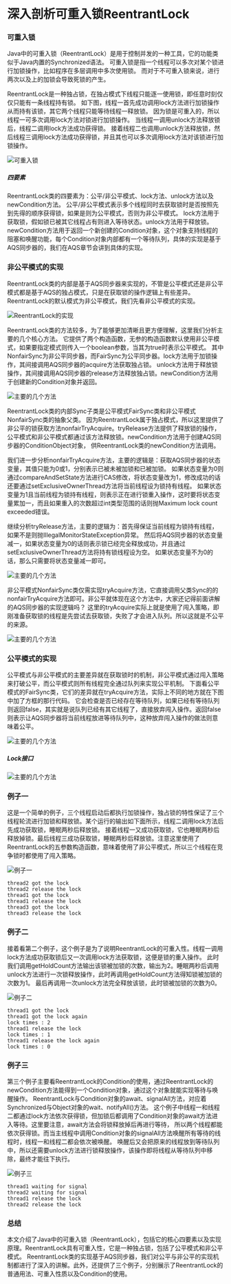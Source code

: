 # 深入剖析可重入锁ReentrantLock

### 可重入锁

Java中的可重入锁（ReentrantLock）是用于控制并发的一种工具，它的功能类似于Java内置的Synchronized语法。
可重入锁是指一个线程可以多次对某个锁进行加锁操作，比如程序在多层调用中多次使用锁。
而对于不可重入锁来说，进行两次以及上的加锁会导致死锁的产生。

ReentrantLock是一种独占锁，在独占模式下线程只能逐一使用锁，即任意时刻仅仅只能有一条线程持有锁。
如下图，线程一首先成功调用lock方法进行加锁操作从而持有该锁，其它两个线程只能等待线程一释放锁。
因为锁是可重入的，所以线程一可多次调用lock方法对锁进行加锁操作。
当线程一调用unlock方法释放锁后，线程二调用lock方法成功获得锁。
接着线程二也调用unlock方法释放锁，然后线程三调用lock方法成功获得锁，并且其也可以多次调用lock方法对该锁进行加锁操作。

![可重入锁](../image/c7/ReentrantLock-1.png)


##### 四要素

ReentrantLock类的四要素为：公平/非公平模式、lock方法、unlock方法以及newCondition方法。
公平/非公平模式表示多个线程同时去获取锁时是否按照先到先得的顺序获得锁，如果是则为公平模式，否则为非公平模式。
lock方法用于获取锁，假如锁已被其它线程占有则进入等待状态。unlock方法用于释放锁。
newCondition方法用于返回一个新创建的Condition对象，这个对象支持线程的阻塞和唤醒功能，每个Condition对象内部都有一个等待队列，具体的实现是基于AQS同步器的，我们在AQS章节会讲到具体的实现。

### 非公平模式的实现

ReentrantLock类的内部是基于AQS同步器来实现的，不管是公平模式还是非公平模式都是基于AQS的独占模式，只是在获取锁的操作逻辑上有些差异。
ReentrantLock的默认模式为非公平模式，我们先看非公平模式的实现。

![ReentrantLock的实现](../image/c7/ReentrantLock-2.png)

ReentrantLock类的方法较多，为了能够更加清晰且更方便理解，这里我们分析主要的几个核心方法。
它提供了两个构造函数，无参的构造函数默认使用非公平模式，如果要指定模式则传入一个boolean参数，当其为true时表示公平模式。
其中NonfairSync为非公平同步器，而FairSync为公平同步器。lock方法用于加锁操作，其间接调用AQS同步器的acquire方法获取独占锁。
unlock方法用于释放锁操作，其间接调用AQS同步器的release方法释放独占锁。newCondition方法用于创建新的Condition对象并返回。

![主要的几个方法](../image/c7/ReentrantLock-3.png)


ReentrantLock类的内部Sync子类是公平模式FairSync类和非公平模式NonfairSync类的抽象父类。
因为ReentrantLock属于独占模式，所以这里提供了非公平的锁获取方法nonfairTryAcquire。tryRelease方法提供了释放锁的操作，
公平模式和非公平模式都通过该方法释放锁。newCondition方法用于创建AQS同步器的ConditionObject对象，
供ReentrantLock类的newCondition方法调用。

我们进一步分析nonfairTryAcquire方法，主要的逻辑是：获取AQS同步器的状态变量，其值只能为0或1，分别表示已被未被加锁和已被加锁。
如果状态变量为0则通过compareAndSetState方法进行CAS修改，将状态变量改为1，修改成功的话还要通过setExclusiveOwnerThread方法将当前线程设为锁持有线程。
如果状态变量为1且当前线程为锁持有线程，则表示正在进行锁重入操作，这时要将状态变量累加一，而且如果重入的次数超过int类型范围的话则抛Maximum lock count exceeded错误。

继续分析tryRelease方法，主要的逻辑为：首先得保证当前线程为锁持有线程，如果不是则抛IllegalMonitorStateException异常。
然后将AQS同步器的状态变量减一，如果状态变量为0的话则表示锁已经完全释放成功，并且通过setExclusiveOwnerThread方法将持有锁线程设为空。
如果状态变量不为0的话，那么只需要将状态变量减一即可。

![主要的几个方法](../image/c7/ReentrantLock-4.png)

非公平模式NonfairSync类仅需实现tryAcquire方法，它直接调用父类Sync的的nonfairTryAcquire方法即可。非公平就体现在这个方法中，大家还记得前面讲解的AQS同步器的实现逻辑吗？
这里的tryAcquire实际上就是使用了闯入策略，即刚准备获取锁的线程是先尝试去获取锁，失败了才会进入队列。所以这就是不公平的来源。

![主要的几个方法](../image/c7/ReentrantLock-5.png)

### 公平模式的实现

公平模式与非公平模式的主要差异就在获取锁时的机制，非公平模式通过闯入策略来打破公平，而公平模式则所有线程完全通过队列来实现公平机制。
下面看公平模式的FairSync类，它们的差异就在tryAcquire方法，实际上不同的地方就在下图中加了方框的那行代码。
它会检查是否已经存在等待队列，如果已经有等待队列则返回false，其实就是说队列已经有其它线程了，直接放弃闯入操作。返回false则表示让AQS同步器将当前线程放进等待队列中，这种放弃闯入操作的做法则意味着公平。


![主要的几个方法](../image/c7/ReentrantLock-6.png)

##### Lock接口

![主要的几个方法](../image/c7/ReentrantLock-7.png)

### 例子一

这是一个简单的例子，三个线程启动后都执行加锁操作，独占锁的特性保证了三个线程轮流进行加锁和释放锁。某个运行的输出如下面所示，线程二调用lock方法后先成功获取锁，睡眠两秒后释放锁。
接着线程一又成功获取锁，它也睡眠两秒后释放掉锁。最后线程三成功获取锁，睡眠两秒后释放锁。注意这里使用了ReentrantLock的五参数构造函数，意味着使用了非公平模式，所以三个线程在竞争锁时都使用了闯入策略。

![例子一](../image/c7/ReentrantLock-8.png)

```code
thread2 got the lock
thread2 release the lock
thread1 got the lock
thread1 release the lock
thread3 got the lock
thread3 release the lock
```

### 例子二

接着看第二个例子，这个例子是为了说明ReentrantLock的可重入性。线程一调用lock方法成功获取锁后又一次调用lock方法获取锁，这便是锁的重入操作。
此时我们调用getHoldCount方法输出该锁被加锁的次数，输出为2。睡眠两秒后调用unlock方法进行一次锁释放操作，此时再调用getHoldCount方法得知锁被加锁的次数为1。
最后再调用一次unlock方法完全释放该锁，此时锁被加锁的次数为0。

![例子二](../image/c7/ReentrantLock-9.png)

```code
thread1 got the lock
thread1 got the lock again
lock times : 2
thread1 release the lock
lock times : 1
thread1 release the lock again
lock times : 0
```

### 例子三

第三个例子主要看ReentrantLock的Condition的使用，通过ReentrantLock的newCondition方法能得到一个Condition对象，通过这个对象就能实现等待与唤醒操作。
ReentrantLock与Condition对象的await、signalAll方法，对应着Synchronized与Object对象的wait、notifyAll()方法。
这个例子中线程一和线程二都通过lock方法依次获得锁，但加锁后都调用了Condition对象的await方法进入等待。这里要注意，await方法会将锁释放掉后再进行等待，
所以两个线程都能依次获得锁。而当主线程中调用Condition对象的signalAll方法唤醒所有等待的线程时，线程一和线程二都会依次被唤醒。
唤醒后又会把原来的线程放到等待队列中，所以还需要unlock方法进行锁释放操作，该操作即将线程从等待队列中移除，最终才能往下执行。

![例子三](../image/c7/ReentrantLock-10.png)

```code
thread1 waiting for signal
thread2 waiting for signal
thread1 release the lock
thread2 release the lock
```

### 总结

本文介绍了Java中的可重入锁（ReentrantLock），包括它的核心四要素以及实现原理。ReentrantLock具有可重入性，它是一种独占锁，包括了公平模式和非公平模式。
ReentrantLock类的实现基于AQS同步器，我们对公平与非公平的实现机制都进行了深入的讲解。此外，还提供了三个例子，分别展示了ReentrantLock的普通用法、可重入性质以及Condition的使用。
